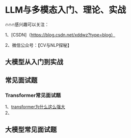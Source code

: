 # LLM与多模态入门、理论、实战
🔥🔥🔥感兴趣可以关注：

1、[CSDN]（https://blog.csdn.net/xddwz?type=blog）

2、微信公众号：【CV与NLP探秘】

## 大模型从入门到实战

## 常见面试题
### Transformer常见面试题
1、[transformer为什么这么强大](https://blog.csdn.net/xddwz/article/details/136190137?csdn_share_tail=%7B%22type%22%3A%22blog%22%2C%22rType%22%3A%22article%22%2C%22rId%22%3A%22136190137%22%2C%22source%22%3A%22xddwz%22%7D)<br>
2、
## 大模型常见面试题

